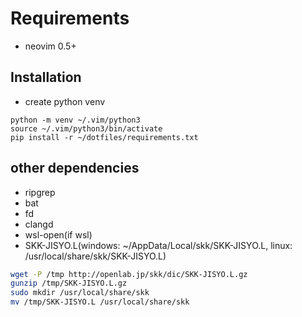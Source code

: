 # Requirements
- neovim 0.5+

## Installation
- create python venv
```
python -m venv ~/.vim/python3
source ~/.vim/python3/bin/activate
pip install -r ~/dotfiles/requirements.txt
```

## other dependencies
- ripgrep
- bat
- fd
- clangd
- wsl-open(if wsl)
- SKK-JISYO.L(windows: ~/AppData/Local/skk/SKK-JISYO.L, linux: /usr/local/share/skk/SKK-JISYO.L)
``` bash
wget -P /tmp http://openlab.jp/skk/dic/SKK-JISYO.L.gz
gunzip /tmp/SKK-JISYO.L.gz
sudo mkdir /usr/local/share/skk
mv /tmp/SKK-JISYO.L /usr/local/share/skk
```
